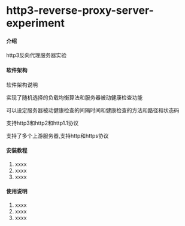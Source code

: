 # http3-reverse-proxy-server-experiment

#### 介绍

http3反向代理服务器实验

#### 软件架构

软件架构说明

实现了随机选择的负载均衡算法和服务器被动健康检查功能

可以设定服务器被动健康检查的间隔时间和健康检查的方法和路径和状态码

支持http3和http2和http1.1协议

支持了多个上游服务器,支持http和https协议

#### 安装教程

1. xxxx
2. xxxx
3. xxxx

#### 使用说明

1. xxxx
2. xxxx
3. xxxx
